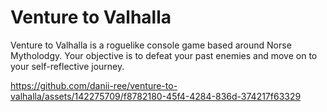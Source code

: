 # Venture to Valhalla

Venture to Valhalla is a roguelike console game based around Norse Mytholodgy. Your objective is to defeat your past enemies and move on to your self-reflective journey.

 

https://github.com/danii-ree/venture-to-valhalla/assets/142275709/f8782180-45f4-4284-836d-374217f63329

